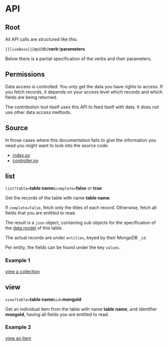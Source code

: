 # API

## Root

All API calls are structured like this:

`{{liveBase}}`/api/db/**verb**`?`**parameters**

Below there is a partial specification of the verbs and their parameters.

## Permissions

Data access is controlled. You only get the data you have rights to access. If
you fetch records, it depends on your access level which records and which
fields are being returned.

The contribution tool itself uses this API to feed itself with data. It does not
use other data access methods.

## Source

In those cases where this documentation fails to give the information you need
you might want to look into the source code:

*   [index.py]({{serverBase}}/index.py)
*   [controller.py]({{serverBase}}/controllers/controller.py)

## list

`list?table=`**table name**`&complete=`**false** or **true**

Get the records of the table with name **table name**.

If `complete=false`, fetch only the titles of each record. Otherwise, fetch all
fields that you are entitled to read.

The result is a `json` object, containing sub objects for the specification of
the [data model](Model) of this table.

The actual records are under `entities`, keyed by their MongoDB `_id`.

Per entity, the fields can be found under the key `values`.

### Example 1

[view a collection]({{liveBase}}/api/db/list?table=contrib&complete=true)

## view

`view?table=`**table name**`&id=`**mongoId**

Get an individual item from the table with name **table name**, and identifier
**mongoId**, having all fields you are entitled to read.

### Example 2

[view an item]({{liveBase}}/api/db/view?table=contrib&id=595426cf2179c0309da90f0e)
